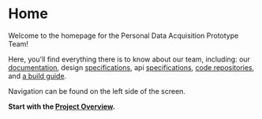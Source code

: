 # Home

Welcome to the homepage for the Personal Data Acquisition Prototype Team!

Here, you'll find everything there is to know about our team, including: our [documentation](design.md), design [specifications](specification.md), api [specifications](api_spec.md), [code repositories](repositories.md), and [a build guide](Building.md).

Navigation can be found on the left side of the screen.

**Start with the [Project Overview](overview.md).**
